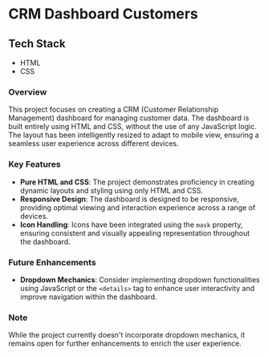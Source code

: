 # CRM Dashboard Customers

## Tech Stack
- HTML
- CSS

### Overview
This project focuses on creating a CRM (Customer Relationship Management) dashboard for managing customer data. The dashboard is built entirely using HTML and CSS, without the use of any JavaScript logic. The layout has been intelligently resized to adapt to mobile view, ensuring a seamless user experience across different devices.

### Key Features
- **Pure HTML and CSS**: The project demonstrates proficiency in creating dynamic layouts and styling using only HTML and CSS.
- **Responsive Design**: The dashboard is designed to be responsive, providing optimal viewing and interaction experience across a range of devices.
- **Icon Handling**: Icons have been integrated using the `mask` property, ensuring consistent and visually appealing representation throughout the dashboard.

### Future Enhancements
- **Dropdown Mechanics**: Consider implementing dropdown functionalities using JavaScript or the `<details>` tag to enhance user interactivity and improve navigation within the dashboard.

### Note
While the project currently doesn't incorporate dropdown mechanics, it remains open for further enhancements to enrich the user experience.
